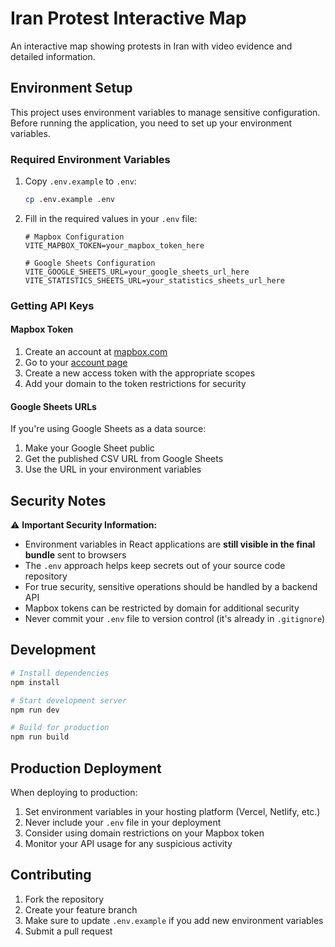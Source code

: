 # Iran Protest Interactive Map

An interactive map showing protests in Iran with video evidence and detailed information.

## Environment Setup

This project uses environment variables to manage sensitive configuration. Before running the application, you need to set up your environment variables.

### Required Environment Variables

1. Copy `.env.example` to `.env`:
   ```bash
   cp .env.example .env
   ```

2. Fill in the required values in your `.env` file:

   ```env
   # Mapbox Configuration
   VITE_MAPBOX_TOKEN=your_mapbox_token_here
   
   # Google Sheets Configuration
   VITE_GOOGLE_SHEETS_URL=your_google_sheets_url_here
   VITE_STATISTICS_SHEETS_URL=your_statistics_sheets_url_here
   ```

### Getting API Keys

#### Mapbox Token
1. Create an account at [mapbox.com](https://www.mapbox.com/)
2. Go to your [account page](https://account.mapbox.com/access-tokens/)
3. Create a new access token with the appropriate scopes
4. Add your domain to the token restrictions for security

#### Google Sheets URLs
If you're using Google Sheets as a data source:
1. Make your Google Sheet public
2. Get the published CSV URL from Google Sheets
3. Use the URL in your environment variables

## Security Notes

⚠️ **Important Security Information:**

- Environment variables in React applications are **still visible in the final bundle** sent to browsers
- The `.env` approach helps keep secrets out of your source code repository
- For true security, sensitive operations should be handled by a backend API
- Mapbox tokens can be restricted by domain for additional security
- Never commit your `.env` file to version control (it's already in `.gitignore`)

## Development

```bash
# Install dependencies
npm install

# Start development server
npm run dev

# Build for production
npm run build
```

## Production Deployment

When deploying to production:

1. Set environment variables in your hosting platform (Vercel, Netlify, etc.)
2. Never include your `.env` file in your deployment
3. Consider using domain restrictions on your Mapbox token
4. Monitor your API usage for any suspicious activity

## Contributing

1. Fork the repository
2. Create your feature branch
3. Make sure to update `.env.example` if you add new environment variables
4. Submit a pull request
